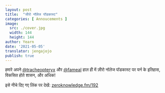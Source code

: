 ```yaml
---
layout: post
title:  "जीरो नॉलेज पॉडकास्ट"
categories: [ Annoucements ]
image:
  src: ./cover.jpg
  width: 144
  height: 144
author: Yearn
date: '2021-05-05'
translator: jengajojo
publish: true
---
```


हमारे अपने [@tracheopteryx](https://twitter.com/tracheopteryx) और [@fameal](https://twitter.com/fameal) हाल ही में ज़ीरो नॉलेज पॉडकास्ट पर यर्न के इतिहास, विकसित होते शासन, और अधिक!

इसे नीचे दिए गए लिंक पर देखें:
[zeroknowledge.fm/192](https://www.zeroknowledge.fm/192)
